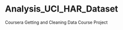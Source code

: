 Analysis_UCI_HAR_Dataset
========================

Coursera Getting and Cleaning Data Course Project
